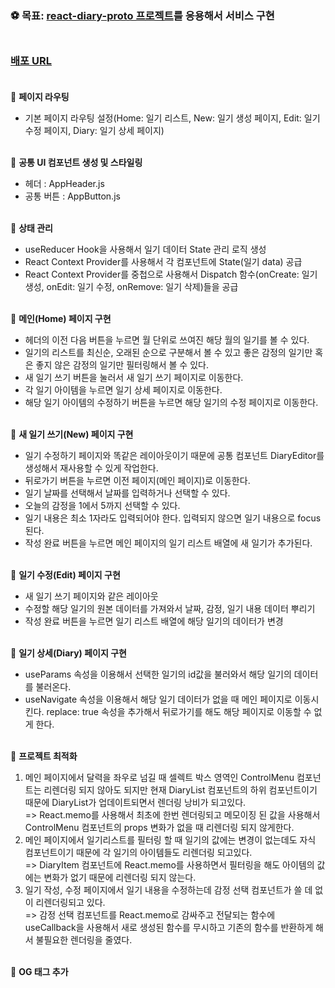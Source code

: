 ### ⚽ 목표: [react-diary-proto 프로젝트](https://github.com/DINGUNOTE/react-diary-proto)를 응용해서 서비스 구현<br><br>

### [배포 URL](https://web-ljg-emotion-diary.web.app/)<br><br>

📌 <b>페이지 라우팅</b>
- 기본 페이지 라우팅 설정(Home: 일기 리스트, New: 일기 생성 페이지, Edit: 일기 수정 페이지, Diary: 일기 상세 페이지)<br><br>

📌 <b>공통 UI 컴포넌트 생성 및 스타일링</b>
- 헤더 : AppHeader.js
- 공통 버튼 : AppButton.js<br><br>

📌 <b>상태 관리</b>
- useReducer Hook을 사용해서 일기 데이터 State 관리 로직 생성
- React Context Provider를 사용해서 각 컴포넌트에 State(일기 data) 공급
- React Context Provider를 중첩으로 사용해서 Dispatch 함수(onCreate: 일기 생성, onEdit: 일기 수정, onRemove: 일기 삭제)들을 공급<br><br>

📌 <b>메인(Home) 페이지 구현</b>
- 헤더의 이전 다음 버튼을 누르면 월 단위로 쓰여진 해당 월의 일기를 볼 수 있다.
- 일기의 리스트를 최신순, 오래된 순으로 구분해서 볼 수 있고 좋은 감정의 일기만 혹은 좋지 않은 감정의 일기만 필터링해서 볼 수 있다.
- 새 일기 쓰기 버튼을 눌러서 새 일기 쓰기 페이지로 이동한다.
- 각 일기 아이템을 누르면 일기 상세 페이지로 이동한다.
- 해당 일기 아이템의 수정하기 버튼을 누르면 해당 일기의 수정 페이지로 이동한다.<br><br>

📌 <b>새 일기 쓰기(New) 페이지 구현</b>
- 일기 수정하기 페이지와 똑같은 레이아웃이기 때문에 공통 컴포넌트 DiaryEditor를 생성해서 재사용할 수 있게 작업한다.
- 뒤로가기 버튼을 누르면 이전 페이지(메인 페이지)로 이동한다.
- 일기 날짜를 선택해서 날짜를 입력하거나 선택할 수 있다.
- 오늘의 감정을 1에서 5까지 선택할 수 있다.
- 일기 내용은 최소 1자라도 입력되어야 한다. 입력되지 않으면 일기 내용으로 focus된다.
- 작성 완료 버튼을 누르면 메인 페이지의 일기 리스트 배열에 새 일기가 추가된다.<br><br>

📌 <b>일기 수정(Edit) 페이지 구현</b>
- 새 일기 쓰기 페이지와 같은 레이아웃
- 수정할 해당 일기의 원본 데이터를 가져와서 날짜, 감정, 일기 내용 데이터 뿌리기
- 작성 완료 버튼을 누르면 일기 리스트 배열에 해당 일기의 데이터가 변경<br><br>

📌 <b>일기 상세(Diary) 페이지 구현</b>
- useParams 속성을 이용해서 선택한 일기의 id값을 불러와서 해당 일기의 데이터를 불러온다.
- useNavigate 속성을 이용해서 해당 일기 데이터가 없을 때 메인 페이지로 이동시킨다. replace: true 속성을 추가해서 뒤로가기를 해도 해당 페이지로 이동할 수 없게 한다.<br><br>

📌 <b>프로젝트 최적화</b>
1. 메인 페이지에서 달력을 좌우로 넘길 때 셀렉트 박스 영역인 ControlMenu 컴포넌트는 리렌더링 되지 않아도 되지만 현재 DiaryList 컴포넌트의 하위 컴포넌트이기 때문에 DiaryList가 업데이트되면서 렌더링 낭비가 되고있다.<br>=> React.memo를 사용해서 최초에 한번 렌더링되고 메모이징 된 값을 사용해서 ControlMenu 컴포넌트의 props 변화가 없을 때 리렌더링 되지 않게한다.
2. 메인 페이지에서 일기리스트를 필터링 할 때 일기의 값에는 변경이 없는데도 자식 컴포넌트이기 때문에 각 일기의 아이템들도 리렌더링 되고있다.<br>=> DiaryItem 컴포넌트에 React.memo를 사용하면서 필터링을 해도 아이템의 값에는 변화가 없기 때문에 리렌더링 되지 않는다.
3. 일기 작성, 수정 페이지에서 일기 내용을 수정하는데 감정 선택 컴포넌트가 쓸 데 없이 리렌더링되고 있다.<br>=> 감정 선택 컴포넌트를 React.memo로 감싸주고 전달되는 함수에 useCallback을 사용해서 새로 생성된 함수를 무시하고 기존의 함수를 반환하게 해서 불필요한 렌더링을 줄였다.<br><br>

📌 <b>OG 태그 추가</b>

